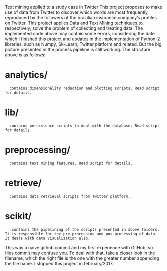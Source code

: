 Text mining applied to a study case in Twitter
  This project proposes to make use of data from Twitter to discover which words are most frequently reproduced by the followers of the brazilian insurance company’s profiles on Twitter. This project applies Data and Text Mining techniques to, respectively, solve the problem of collecting and treating data.
  The implemented code above may contain some errors, considering the date which I finished this project and updates in the implementation of Python-2 libraries, such as Numpy, Sk-Learn, Twitter platform and related. But the big picture presented in the process pipeline is still working.
The structure above is as follows:
   # analytics/ 
      contains dimensionality reduction and plotting scripts. Read script for details.
   # lib/       
      contains persistence scripts to deal with the database. Read script for details.
   # preprocessing/
      contains text mining features. Read script for details.
   # retrieve/
      contains data retrieval scripts from Twitter platform.
   # scikit/
       contains the pipelining of the scripts presented in above folders. It is responsible for the pre-processing and pos-processing of data. It deals with data visualization also.
This was a naive github commit and my first experience with GitHub, so files commit may confuse you. To deal with that, take a closer look in the filename, which the right file is the one with the greater number appending the file name. I stopped this project in february/2017.
